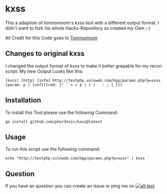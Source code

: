 # kxss
[1.1]: http://i.imgur.com/tXSoThF.png
[1]: https://twitter.com/TobiunddasMoe
This a adaption of tomnomnom's kxss tool with a different output format. I didn't want to fork his whole Hacks-Repository so created my Own ;-)

All Credit for this Code goes to [Tomnomnom](https://github.com/tomnomnom/)

## Changes to original kxss
I changed the output format of kxss to make it better grepable for my recon script. My new Output Looks like this:
```
[kxss] [http] [info] http://testphp.vulnweb.com/hpp/params.php?p=xxxx [param: p ] [unfiltred: [" ' < > $ | ( ) ` : ; { }]]
```

## Installation
To install this Tool please use the following Command:
```
go install github.com/phor3nsic/kxss@latest
```

## Usage
To run this script use the following command:
```
echo "http://testphp.vulnweb.com/hpp/params.php?p=xxxx" | kxss
```

## Question
If you have an question you can create an Issue or ping me on [![alt text][1.1]][1]
